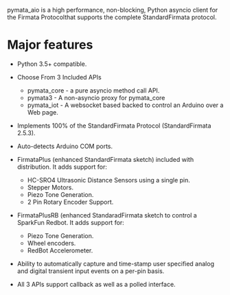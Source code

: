 pymata_aio is a high performance, non-blocking, Python asyncio client
for the Firmata Protocolthat supports the complete StandardFirmata
protocol.

Major features
==============

* Python 3.5+ compatible.

* Choose From 3 Included APIs
     * pymata_core - a pure asyncio method call API.
     * pymata3 - A non-asyncio proxy for pymata_core
     * pymata_iot - A websocket based backed to control an Arduino over a Web page.

* Implements 100% of the StandardFirmata Protocol (StandardFirmata 2.5.3).

* Auto-detects Arduino COM ports.

* FirmataPlus (enhanced StandardFirmata sketch) included with distribution. It adds support for:
     * HC-SRO4 Ultrasonic Distance Sensors using a single pin.
     * Stepper Motors.
     * Piezo Tone Generation.
     * 2 Pin Rotary Encoder Support.

* FirmataPlusRB (enhanced StandaradFirmata sketch to control a SparkFun Redbot. It adds support for:
     * Piezo Tone Generation.
     * Wheel encoders.
     * RedBot Accelerometer.

* Ability to automatically capture and time-stamp user specified analog and digital transient input events on a per-pin basis.
* All 3 APIs support callback as well as a polled interface.


